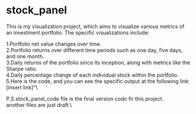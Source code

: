 # stock_panel

This is my visualization project, which aims to visualize various metrics of an investment portfolio. The specific visualizations include:

1.Portfolio net value changes over time.\
2.Portfolio returns over different time periods such as one day, five days, and one month.\
3.Daily returns of the portfolio since its inception, along with metrics like the Sharpe ratio.\
4.Daily percentage change of each individual stock within the portfolio.\
5.Here is the code, and you can see the specific output at the following link: [insert link]"\

P.S.stock_panel_code file is the final version codo fir this project. \
another files are just draft.\
